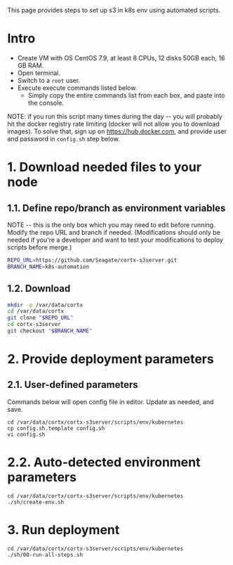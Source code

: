 
This page provides steps to set up s3 in k8s env using automated scripts.

# Intro

* Create VM with OS CentOS 7.9, at least 8 CPUs, 12 disks 50GB each, 16 GB
  RAM.
* Open terminal.
* Switch to a `root` user.
* Execute execute commands listed below.
  * Simply copy the entire commands list from each box, and paste into the
    console.

NOTE: if you run this script many times during the day -- you will probably
hit the docker registry rate limiting (docker will not allow you to
download images).  To solve that, sign up on https://hub.docker.com, and
provide user and password in `config.sh` step below.

# 1. Download needed files to your node

## 1.1. Define repo/branch as environment variables

NOTE -- this is the only box which you may need to edit before running.
Modify the repo URL and branch if needed.  (Modifications should only be
needed if you're a developer and want to test your modifications to deploy
scripts before merge.)

```sh
REPO_URL=https://github.com/Seagate/cortx-s3server.git
BRANCH_NAME=k8s-automation
```

## 1.2. Download

```bash
mkdir -p /var/data/cortx
cd /var/data/cortx
git clone "$REPO_URL"
cd cortx-s3server
git checkout "$BRANCH_NAME"
```

# 2. Provide deployment parameters

## 2.1. User-defined parameters

Commands below will open config file in editor.  Update as needed, and
save.

```
cd /var/data/cortx/cortx-s3server/scripts/env/kubernetes
cp config.sh.template config.sh
vi config.sh
```

# 2.2. Auto-detected environment parameters

```
cd /var/data/cortx/cortx-s3server/scripts/env/kubernetes
./sh/create-env.sh
```

# 3. Run deployment

```
cd /var/data/cortx/cortx-s3server/scripts/env/kubernetes
./sh/00-run-all-steps.sh
```
